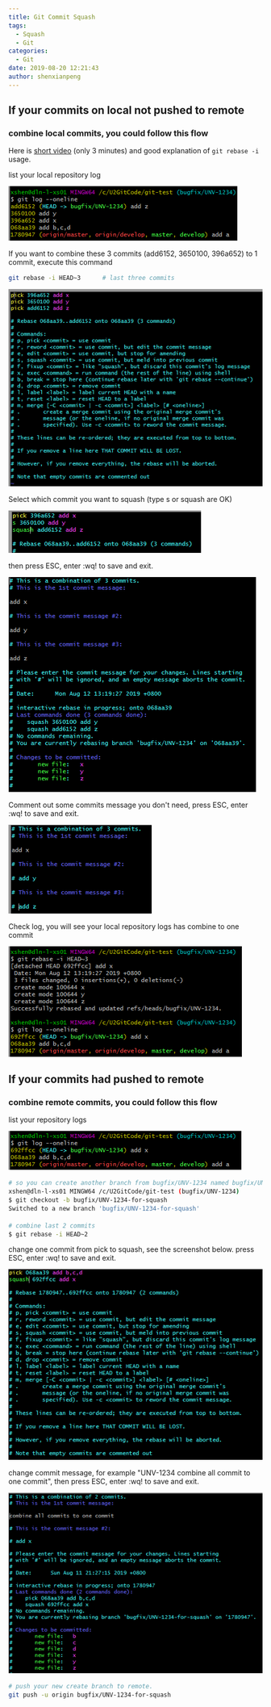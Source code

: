 ```yaml
---
title: Git Commit Squash
tags:
  - Squash
  - Git
categories:
  - Git
date: 2019-08-20 12:21:43
author: shenxianpeng
---
```


## If your commits on local not pushed to remote

### combine local commits, you could follow this flow

Here is [short video](https://www.youtube.com/watch?v=V5KrD7CmO4o) (only 3 minutes) and good explanation of `git rebase -i` usage.

list your local repository log

![list your logs in oneline](git-commit-squash/example-01.png)

If you want to combine these 3 commits (add6152, 3650100, 396a652) to 1 commit, execute this command

```bash
git rebase -i HEAD~3      # last three commits
```

![list last three commits](git-commit-squash/example-02.png)

Select which commit you want to squash (type s or squash are OK)

![combine three commits to one](git-commit-squash/example-03.png)

then press ESC, enter :wq! to save and exit.

![comment out some commits message you don't need](git-commit-squash/example-04.png)

Comment out some commits message you don't need, press ESC, enter :wq! to save and exit.

![comment out some commits message you don't need](git-commit-squash/example-05.png)

Check log, you will see your local repository logs has combine to one commit

![comment out some commits message you don't need](git-commit-squash/example-06.png)

## If your commits had pushed to remote

### combine remote commits, you could follow this flow

list your repository logs

![list your logs in oneline](git-commit-squash/example-07.png)

```bash
# so you can create another branch from bugfix/UNV-1234 named bugfix/UNV-1234-for-squash
xshen@dln-l-xs01 MINGW64 /c/U2GitCode/git-test (bugfix/UNV-1234)
$ git checkout -b bugfix/UNV-1234-for-squash
Switched to a new branch 'bugfix/UNV-1234-for-squash'

# combine last 2 commits
$ git rebase -i HEAD~2
```

change one commit from pick to squash, see the screenshot below. press ESC, enter :wq! to save and exit.

![select a commit you want to squash](git-commit-squash/example-08.png)

change commit message, for example "UNV-1234 combine all commit to one commit", then press ESC, enter :wq! to save and exit.

![comment out commit message you don't want to display](git-commit-squash/example-09.png)

```bash
# push your new create branch to remote.
git push -u origin bugfix/UNV-1234-for-squash
```
